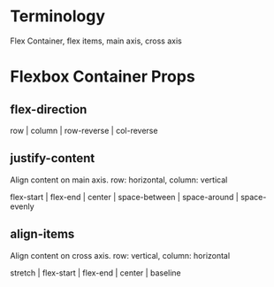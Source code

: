 # Terminology

Flex Container, flex items, main axis, cross axis

# Flexbox Container Props

## flex-direction
row | column | row-reverse | col-reverse

## justify-content

Align content on main axis. row: horizontal, column: vertical

flex-start | flex-end | center | space-between | space-around | space-evenly

## align-items

Align content on cross axis. row: vertical, column: horizontal

stretch | flex-start | flex-end | center | baseline






